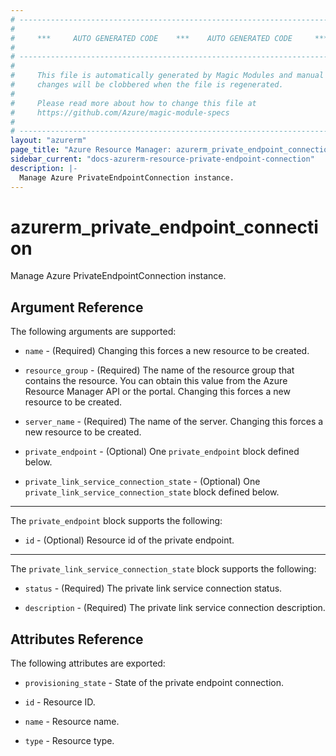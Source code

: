 ```yaml
---
# ----------------------------------------------------------------------------
#
#     ***     AUTO GENERATED CODE    ***    AUTO GENERATED CODE     ***
#
# ----------------------------------------------------------------------------
#
#     This file is automatically generated by Magic Modules and manual
#     changes will be clobbered when the file is regenerated.
#
#     Please read more about how to change this file at
#     https://github.com/Azure/magic-module-specs
#
# ----------------------------------------------------------------------------
layout: "azurerm"
page_title: "Azure Resource Manager: azurerm_private_endpoint_connection"
sidebar_current: "docs-azurerm-resource-private-endpoint-connection"
description: |-
  Manage Azure PrivateEndpointConnection instance.
---
```


# azurerm_private_endpoint_connection

Manage Azure PrivateEndpointConnection instance.


## Argument Reference

The following arguments are supported:

* `name` - (Required)  Changing this forces a new resource to be created.

* `resource_group` - (Required) The name of the resource group that contains the resource. You can obtain this value from the Azure Resource Manager API or the portal. Changing this forces a new resource to be created.

* `server_name` - (Required) The name of the server. Changing this forces a new resource to be created.

* `private_endpoint` - (Optional) One `private_endpoint` block defined below.

* `private_link_service_connection_state` - (Optional) One `private_link_service_connection_state` block defined below.

---

The `private_endpoint` block supports the following:

* `id` - (Optional) Resource id of the private endpoint.

---

The `private_link_service_connection_state` block supports the following:

* `status` - (Required) The private link service connection status.

* `description` - (Required) The private link service connection description.

## Attributes Reference

The following attributes are exported:

* `provisioning_state` - State of the private endpoint connection.

* `id` - Resource ID.

* `name` - Resource name.

* `type` - Resource type.
